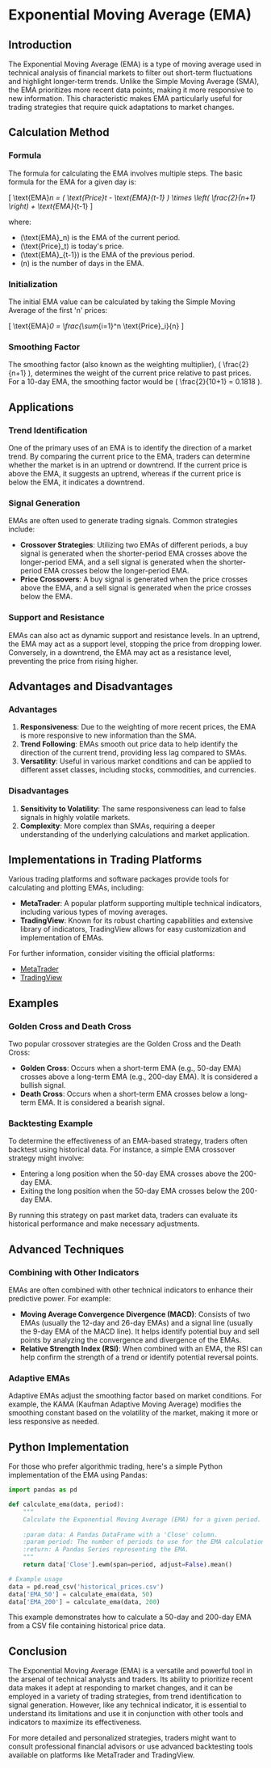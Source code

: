 # Exponential Moving Average (EMA)

## Introduction

The Exponential Moving Average (EMA) is a type of moving average used in technical analysis of financial markets to filter out short-term fluctuations and highlight longer-term trends. Unlike the Simple Moving Average (SMA), the EMA prioritizes more recent data points, making it more responsive to new information. This characteristic makes EMA particularly useful for trading strategies that require quick adaptations to market changes.

## Calculation Method

### Formula

The formula for calculating the EMA involves multiple steps. The basic formula for the EMA for a given day is:

\[ \text{EMA}_n = ( \text{Price}_t - \text{EMA}_{t-1} ) \times \left( \frac{2}{n+1} \right) + \text{EMA}_{t-1} \]

where:
- \(\text{EMA}_n\) is the EMA of the current period.
- \(\text{Price}_t\) is today's price.
- \(\text{EMA}_{t-1}\) is the EMA of the previous period.
- \(n\) is the number of days in the EMA.

### Initialization

The initial EMA value can be calculated by taking the Simple Moving Average of the first 'n' prices:

\[ \text{EMA}_0 = \frac{\sum_{i=1}^n \text{Price}_i}{n} \]

### Smoothing Factor

The smoothing factor (also known as the weighting multiplier), \( \frac{2}{n+1} \), determines the weight of the current price relative to past prices. For a 10-day EMA, the smoothing factor would be \( \frac{2}{10+1} = 0.1818 \).

## Applications

### Trend Identification

One of the primary uses of an EMA is to identify the direction of a market trend. By comparing the current price to the EMA, traders can determine whether the market is in an uptrend or downtrend. If the current price is above the EMA, it suggests an uptrend, whereas if the current price is below the EMA, it indicates a downtrend.

### Signal Generation

EMAs are often used to generate trading signals. Common strategies include:

- **Crossover Strategies**: Utilizing two EMAs of different periods, a buy signal is generated when the shorter-period EMA crosses above the longer-period EMA, and a sell signal is generated when the shorter-period EMA crosses below the longer-period EMA.
- **Price Crossovers**: A buy signal is generated when the price crosses above the EMA, and a sell signal is generated when the price crosses below the EMA.

### Support and Resistance

EMAs can also act as dynamic support and resistance levels. In an uptrend, the EMA may act as a support level, stopping the price from dropping lower. Conversely, in a downtrend, the EMA may act as a resistance level, preventing the price from rising higher.

## Advantages and Disadvantages

### Advantages

1. **Responsiveness**: Due to the weighting of more recent prices, the EMA is more responsive to new information than the SMA.
2. **Trend Following**: EMAs smooth out price data to help identify the direction of the current trend, providing less lag compared to SMAs.
3. **Versatility**: Useful in various market conditions and can be applied to different asset classes, including stocks, commodities, and currencies.

### Disadvantages

1. **Sensitivity to Volatility**: The same responsiveness can lead to false signals in highly volatile markets.
2. **Complexity**: More complex than SMAs, requiring a deeper understanding of the underlying calculations and market application.

## Implementations in Trading Platforms

Various trading platforms and software packages provide tools for calculating and plotting EMAs, including:

- **MetaTrader**: A popular platform supporting multiple technical indicators, including various types of moving averages.
- **TradingView**: Known for its robust charting capabilities and extensive library of indicators, TradingView allows for easy customization and implementation of EMAs.

For further information, consider visiting the official platforms:
- [MetaTrader](https://www.metatrader4.com/)
- [TradingView](https://www.tradingview.com/)

## Examples

### Golden Cross and Death Cross

Two popular crossover strategies are the Golden Cross and the Death Cross:

- **Golden Cross**: Occurs when a short-term EMA (e.g., 50-day EMA) crosses above a long-term EMA (e.g., 200-day EMA). It is considered a bullish signal.
- **Death Cross**: Occurs when a short-term EMA crosses below a long-term EMA. It is considered a bearish signal.

### Backtesting Example

To determine the effectiveness of an EMA-based strategy, traders often backtest using historical data. For instance, a simple EMA crossover strategy might involve:

- Entering a long position when the 50-day EMA crosses above the 200-day EMA.
- Exiting the long position when the 50-day EMA crosses below the 200-day EMA.

By running this strategy on past market data, traders can evaluate its historical performance and make necessary adjustments.

## Advanced Techniques

### Combining with Other Indicators

EMAs are often combined with other technical indicators to enhance their predictive power. For example:
- **Moving Average Convergence Divergence (MACD)**: Consists of two EMAs (usually the 12-day and 26-day EMAs) and a signal line (usually the 9-day EMA of the MACD line). It helps identify potential buy and sell points by analyzing the convergence and divergence of the EMAs.
- **Relative Strength Index (RSI)**: When combined with an EMA, the RSI can help confirm the strength of a trend or identify potential reversal points.

### Adaptive EMAs

Adaptive EMAs adjust the smoothing factor based on market conditions. For example, the KAMA (Kaufman Adaptive Moving Average) modifies the smoothing constant based on the volatility of the market, making it more or less responsive as needed.

## Python Implementation

For those who prefer algorithmic trading, here's a simple Python implementation of the EMA using Pandas:

```python
import pandas as pd

def calculate_ema(data, period):
    """
    Calculate the Exponential Moving Average (EMA) for a given period.
    
    :param data: A Pandas DataFrame with a 'Close' column.
    :param period: The number of periods to use for the EMA calculation.
    :return: A Pandas Series representing the EMA.
    """
    return data['Close'].ewm(span=period, adjust=False).mean()

# Example usage
data = pd.read_csv('historical_prices.csv')
data['EMA_50'] = calculate_ema(data, 50)
data['EMA_200'] = calculate_ema(data, 200)
```

This example demonstrates how to calculate a 50-day and 200-day EMA from a CSV file containing historical price data.

## Conclusion

The Exponential Moving Average (EMA) is a versatile and powerful tool in the arsenal of technical analysts and traders. Its ability to prioritize recent data makes it adept at responding to market changes, and it can be employed in a variety of trading strategies, from trend identification to signal generation. However, like any technical indicator, it is essential to understand its limitations and use it in conjunction with other tools and indicators to maximize its effectiveness.

For more detailed and personalized strategies, traders might want to consult professional financial advisors or use advanced backtesting tools available on platforms like MetaTrader and TradingView.

